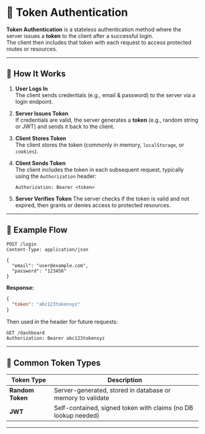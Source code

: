 # 🔐 Token Authentication

**Token Authentication** is a stateless authentication method where the server issues a **token** to the client after a successful login.  
The client then includes that token with each request to access protected routes or resources.

---

## 📖 How It Works

1. **User Logs In**  
   The client sends credentials (e.g., email & password) to the server via a login endpoint.

2. **Server Issues Token**  
   If credentials are valid, the server generates a **token** (e.g., random string or JWT) and sends it back to the client.

3. **Client Stores Token**  
   The client stores the token (commonly in memory, `localStorage`, or `cookies`).

4. **Client Sends Token**  
   The client includes the token in each subsequent request, typically using the `Authorization` header:

   ```http
   Authorization: Bearer <token>
   ```

5. **Server Verifies Token**
   The server checks if the token is valid and not expired, then grants or denies access to protected resources.

---

## 🧪 Example Flow

```http
POST /login
Content-Type: application/json

{
  "email": "user@example.com",
  "password": "123456"
}
```

**Response:**

```json
{
  "token": "abc123tokenxyz"
}
```

Then used in the header for future requests:

```http
GET /dashboard
Authorization: Bearer abc123tokenxyz
```

---

## 🧰 Common Token Types

| Token Type       | Description                                                    |
| ---------------- | -------------------------------------------------------------- |
| **Random Token** | Server-generated, stored in database or memory to validate     |
| **JWT**          | Self-contained, signed token with claims (no DB lookup needed) |

---
